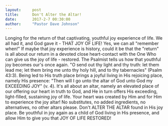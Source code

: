 ```yaml
---
layout:     post
title:      Don't Alter the Altar!
date:       2017-2-7 00:30:00
author:     "Pastor Dave Johnson"
---
```


Longing for the return of that captivating, youthful joy experience of life.  We all had it, and God gave it - THAT JOY OF LIFE!  Yes, we can all "remember when!"  If maybe that joy experience is history, could it be that the "return" is all about our return in a devoted close heart-contact with the One Who can give us the joy of life - restored.  The Psalmist tells us how that youthful joy becomes our's once again. "O send out thy light and thy truth: let them lead me; let them bring me unto thy holy hill, and to thy tabernacles" (Psalm 43:3).  Being led to His truth place brings a joyful living in His rejoicing place, namely His presence: "Then will I go unto the altar of God unto God my EXCEEDING JOY" (v. 4).  It's all about an altar, namely an elevated place of our offering our heart in truth to God, and He in turn offers His exceeding, light-filled, sustaining joy of life.  Your heart was created by Him and for Him to experience the joy altar!  No substitutes, no added ingredients, no alternatives, no other altars please. Don't ALTER THE ALTAR found in His joy place. Be youthful in joy again as a child of God living in His presence, and allow Him to give you that JOY OF LIFE RESTORED!

